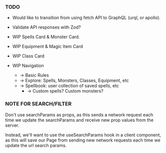 ### TODO
* Would like to transition from using fetch API to GraphQL (urql, or apollo).
* Validate API responses with Zod?

* WIP Spells Card & Monster Card.
* WIP Equipment & Magic Item Card
* WIP Class Card
* WIP Navigation
  * -> Basic Rules
  * -> Explore: Spells, Monsters, Classes, Equipment, etc
  * -> Spellbook: user collection of saved spells, etc
    * -> Custom spells? Custom monsters?

### NOTE FOR SEARCH/FILTER
Don't use searchParams as props, as this sends a network request each time we update the searchParams and receive new prop values from the server.

Instead, we'll want to use the useSearchParams hook in a client component, as this will save our Page from sending new network requests each time we update the url search params.